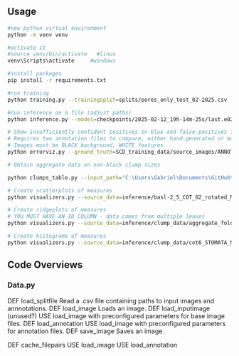 

## Usage

```bash
#new python virtual environment
python -m venv venv

#activate it
#source venv/bin/activate   #linux
venv\Scripts\activate     #windows

#install packages
pip install -r requirements.txt

#run training 
python training.py --trainingsplit=splits/pores_only_test_02-2025.csv --validationsplit=splits/pores_only_val_02-2025.csv

#run inference on a file (adjust paths)
python inference.py --model=checkpoints/2025-02-12_19h-14m-25s/last.e029.pth --input=SCD_training_data/source_images/BASE/cot6.tif --overlap=32

# Show insufficiently confident positives in blue and false positives in orange.
# Requires two annotation files to compare, either hand-generated or machine-generated.
# Images must be BLACK background, WHITE features
python errorviz.py --ground_truth=SCD_training_data/source_images/ANNOTATION/cot6_STOMATA_MASKS.tiff  --model_predict=inference/cot6.tif.output.png --show=1

# Obtain aggregate data on non-black clump sizes

python clumps_table.py --input_path="C:\Users\Gabriel\Documents\GitHub\PDA-Acquisition\only_pored\ANNOT\basl-2_5_COT_04_rotated_MAX_basl-2_5dpg_110321_2_2_abaxial_merged_ANNOT.png" --output_folder="inference" --prediction_type="clumps" --filter_type="otsu" --save_image_as="basl-2_5_04_128_ANNOT"

# Create scatterplots of measures
python visualizers.py --source_data=inference/basl-2_5_COT_02_rotated_MAX_basl-2_5dpg_110321_1_2_abaxial_merged_ANNOT_modded.csv --scatterplots="axis_major_length,axis_minor_length|eccentricity,perimeter|area,axis_minor_length|area,axis_major_length" --save_as="basl2-5-02_ANNOT_glance"

# Create ridgeplots of measures
# YOU MUST HAVE AN ID COLUMN - data comes from multiple leaves
python visualizers.py --source_data=inference/clump_data/aggregate_folders/aggregate.csv --ridgeplots="area,axis_major_length,axis_minor_length,eccentricity,extent"

# Create histograms of measures
python visualizers.py --source_data=inference/clump_data/cot6_STOMATA_MASKS.csv --histograms="area,axis_major_length,axis_minor_length,eccentricity"
```


## Code Overviews

### Data.py
DEF load_splitfile
    Read a .csv file containing paths to input images and annnotations.
DEF load_image
    Loads an image.
DEF load_inputimage (unused?)
    USE load_image with preconfigured parameters for base image files.
DEF load_annotation
    USE load_image with preconfigured parameters for annotation files.
DEF save_image
    Saves an image.

DEF cache_filepairs
    USE load_image
    USE load_annotation
